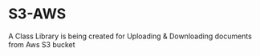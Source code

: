 # S3-AWS
A Class Library is being created for Uploading & Downloading documents from Aws S3 bucket 
